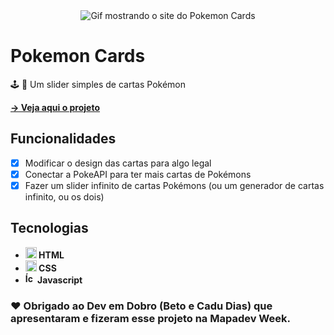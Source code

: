 <div align=center>
  <img src="https://user-images.githubusercontent.com/79858234/184463251-85b000a9-efbf-40b3-a972-e062914719ea.gif" alt="Gif mostrando o site do Pokemon Cards" />
</div>

# Pokemon Cards

🕹️ 📕 Um slider simples de cartas Pokémon

<strong>
  <a href="https://poveii.github.io/pokemon-cards/">→ Veja aqui o projeto</a>
</strong>

## Funcionalidades

- [x] Modificar o design das cartas para algo legal
- [x] Conectar a PokeAPI para ter mais cartas de Pokémons
- [x] Fazer um slider infinito de cartas Pokémons (ou um generador de cartas infinito, ou os dois)

## Tecnologias

- <strong>
    <img src="https://cdn.jsdelivr.net/gh/devicons/devicon/icons/html5/html5-original.svg" alt="Ícone do HTML5" style="width: 18px;" /> 
      HTML
  </strong>
- <strong>
    <img src="https://cdn.jsdelivr.net/gh/devicons/devicon/icons/css3/css3-original.svg" alt="Ícone do CSS3" style="width: 18px;" /> 
      CSS
  </strong>
- <strong>
     <img src="https://cdn.jsdelivr.net/gh/devicons/devicon/icons/javascript/javascript-original.svg" alt="Ícone do Javascript" style="width: 16px;" /> 
      Javascript
  </strong>

### ❤️ Obrigado ao Dev em Dobro (Beto e Cadu Dias) que apresentaram e fizeram esse projeto na Mapadev Week.
